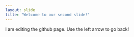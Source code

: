 ```yaml
---
layout: slide
title: "Welcome to our second slide!"
---
```

I am editing the github page.
Use the left arrow to go back!
